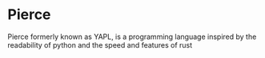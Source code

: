 # Pierce
Pierce formerly known as YAPL, is a programming language inspired by the readability of python and the speed and features of rust

